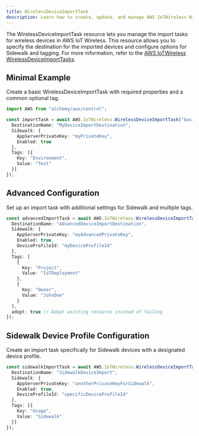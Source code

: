```yaml
---
title: WirelessDeviceImportTask
description: Learn how to create, update, and manage AWS IoTWireless WirelessDeviceImportTasks using Alchemy Cloud Control.
---
```


The WirelessDeviceImportTask resource lets you manage the import tasks for wireless devices in AWS IoT Wireless. This resource allows you to specify the destination for the imported devices and configure options for Sidewalk and tagging. For more information, refer to the [AWS IoTWireless WirelessDeviceImportTasks](https://docs.aws.amazon.com/iotwireless/latest/userguide/).

## Minimal Example

Create a basic WirelessDeviceImportTask with required properties and a common optional tag.

```ts
import AWS from "alchemy/aws/control";

const importTask = await AWS.IoTWireless.WirelessDeviceImportTask("basicImportTask", {
  DestinationName: "MyDeviceImportDestination",
  Sidewalk: {
    AppServerPrivateKey: "myPrivateKey",
    Enabled: true
  },
  Tags: [{
    Key: "Environment",
    Value: "Test"
  }]
});
```

## Advanced Configuration

Set up an import task with additional settings for Sidewalk and multiple tags.

```ts
const advancedImportTask = await AWS.IoTWireless.WirelessDeviceImportTask("advancedImportTask", {
  DestinationName: "AdvancedDeviceImportDestination",
  Sidewalk: {
    AppServerPrivateKey: "myAdvancedPrivateKey",
    Enabled: true,
    DeviceProfileId: "myDeviceProfileId"
  },
  Tags: [
    {
      Key: "Project",
      Value: "IoTDeployment"
    },
    {
      Key: "Owner",
      Value: "JohnDoe"
    }
  ],
  adopt: true // Adopt existing resource instead of failing
});
```

## Sidewalk Device Profile Configuration

Create an import task specifically for Sidewalk devices with a designated device profile.

```ts
const sidewalkImportTask = await AWS.IoTWireless.WirelessDeviceImportTask("sidewalkImportTask", {
  DestinationName: "SidewalkDeviceImport",
  Sidewalk: {
    AppServerPrivateKey: "anotherPrivateKeyForSidewalk",
    Enabled: true,
    DeviceProfileId: "specificDeviceProfileId"
  },
  Tags: [{
    Key: "Usage",
    Value: "Sidewalk"
  }]
});
```